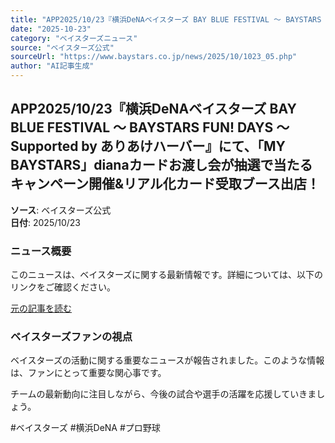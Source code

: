 ```yaml
---
title: "APP2025/10/23『横浜DeNAベイスターズ BAY BLUE FESTIVAL ～ BAYSTARS FUN! DAYS ～ Supported by ありあけハーバー』にて、「MY BAYSTARS」dianaカードお渡し会が抽選で当たるキャンペーン開催&リアル化カード受取ブース出店！"
date: "2025-10-23"
category: "ベイスターズニュース"
source: "ベイスターズ公式"
sourceUrl: "https://www.baystars.co.jp/news/2025/10/1023_05.php"
author: "AI記事生成"
---
```


## APP2025/10/23『横浜DeNAベイスターズ BAY BLUE FESTIVAL ～ BAYSTARS FUN! DAYS ～ Supported by ありあけハーバー』にて、「MY BAYSTARS」dianaカードお渡し会が抽選で当たるキャンペーン開催&リアル化カード受取ブース出店！

**ソース**: ベイスターズ公式  
**日付**: 2025/10/23

### ニュース概要

このニュースは、ベイスターズに関する最新情報です。詳細については、以下のリンクをご確認ください。

[元の記事を読む](https://www.baystars.co.jp/news/2025/10/1023_05.php)

### ベイスターズファンの視点

ベイスターズの活動に関する重要なニュースが報告されました。このような情報は、ファンにとって重要な関心事です。

チームの最新動向に注目しながら、今後の試合や選手の活躍を応援していきましょう。

#ベイスターズ #横浜DeNA #プロ野球